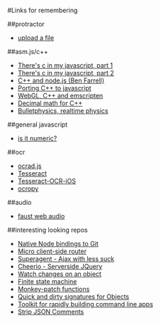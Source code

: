 #Links for remembering

##protractor
* [upload a file](http://stackoverflow.com/questions/21305298/how-to-upload-file-in-angularjs-e2e-protractor-testing)

##asm.js/c++
* [There's c in my javascript, part 1](http://nikhilm.bitbucket.org/articles/c_in_my_javascript/c_in_javascript_part_1.html)
* [There's c in my javascript, part 2](http://nikhilm.bitbucket.org/articles/c_in_my_javascript/c_in_javascript_part_2.html)
* [C++ and node.js (Ben Farrell)](http://www.benfarrell.com/2013/01/03/c-and-node-js-an-unholy-combination-but-oh-so-right/)
* [Porting C++ to javascript](http://mozakai.blogspot.co.uk/2012/03/howto-port-cc-library-to-javascript.html)
* [WebGL, C++ and emscripten](http://www.scottlogic.com/blog/2014/03/12/native-code-emscripten-webgl-simmer-gently.html)
* [Decimal math for C++](https://github.com/vpiotr/decimal_for_cpp)
* [Bulletphysics, realtime physics](http://bulletphysics.org/)

##general javascript
* [is it numeric?](http://stackoverflow.com/questions/18082/validate-decimal-numbers-in-javascript-isnumeric)

##ocr
* [ocrad.js](https://github.com/antimatter15/ocrad.js)
* [Tesseract](https://code.google.com/p/tesseract-ocr/)
* [Tesseract-OCR-iOS](https://github.com/gali8/Tesseract-OCR-iOS)
* [ocropy](https://github.com/tmbdev/ocropy)

##audio
* [faust web audio](https://github.com/TheAlphaNerd/faust2webaudio)

##interesting looking repos
* [Native Node bindings to Git](https://github.com/orderedlist/nodegit)
* [Micro client-side router](https://github.com/visionmedia/page.js)
* [Superagent - Ajax with less suck](https://github.com/visionmedia/superagent)
* [Cheerio - Serverside JQuery](https://github.com/cheeriojs/cheerio)
* [Watch changes on an object](https://github.com/melanke/Watch.JS)
* [Finite state machine](https://github.com/jakesgordon/javascript-state-machine)
* [Monkey-patch functions](https://github.com/cowboy/javascript-hooker)
* [Quick and dirty signatures for Objects](https://github.com/isaacs/sigmund)
* [Toolkit for rapidly building command line apps](https://github.com/node-js-libs/cli)
* [Strip JSON Comments](https://github.com/sindresorhus/strip-json-comments)
